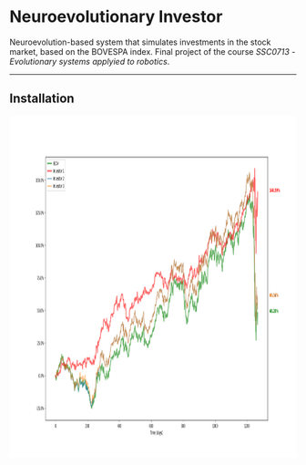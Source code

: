 # Neuroevolutionary Investor
Neuroevolution-based system that simulates investments in the stock market, based on the BOVESPA index. Final project of the course _SSC0713 -Evolutionary systems applyied to robotics_.

<hr>

## Installation


<p align="center"> <img src="./Figure_1.png"width="1000" height="600"> </p> 
